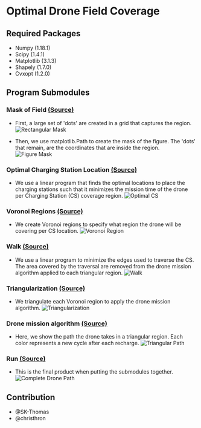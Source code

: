 # Optimal Drone Field Coverage




## Required Packages 
- Numpy (1.18.1)
- Scipy (1.4.1)
- Matplotlib (3.1.3)
- Shapely (1.7.0)
- Cvxopt (1.2.0)

 
## Program Submodules


### Mask of Field [(Source)](Main/Field.py)
- First, a large set of 'dots' are created in a grid that captures the region. 
![Rectangular Mask](images/RectangularMask.png)

- Then, we use matplotlib.Path to create the mask of the figure. The 'dots' that remain, are the coordinates that are inside the region.
![Figure Mask](images/FigureMask.png)


### Optimal Charging Station Location [(Source)](Main/minCharge.py)
- We use a linear program that finds the optimal locations to place the charging stations such that it minimizes the mission time of the drone per Charging Station (CS) coverage region.
![Optimal CS](images/OptimalCS.png)


### Voronoi Regions [(Source)](Main/Field.py)
- We create Voronoi regions to specify what region the drone will be covering per CS location.
![Voronoi Region](images/VoronoiRegions.png)


### Walk [(Source)](Main/Tourfn2.py)
- We use a linear program to minimize the edges used to traverse the CS. The area covered by the traversal are removed from the drone mission algorithm applied to each triangular region.
![Walk](images/walk.png)


### Triangularization [(Source)](Main/Field.py)
- We triangulate each Voronoi region to apply the drone mission algorithm.
![Triangularization](images/triangularization.png)

### Drone mission algorithm [(Source)](Main/DronePath2.py)
- Here, we show the path the drone takes in a triangular region. Each color represents a new cycle after each recharge.
![Triangular Path](images/trianglePath.png)

### Run [(Source)](Main/Run.py)
- This is the final product when putting the submodules together.
![Complete Drone Path](images/DronePath.png)



## Contribution
- @SK-Thomas
- @christhron
